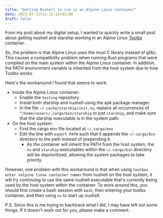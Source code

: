 ```yaml
---
title: "Getting Nushell to run in an Alpine Linux container"
date: 2023-07-11T13:11:22+03:00
draft: false
---
```


From my post about my digital setup, I wanted to quickly write a small post about getting nushell and starship working in an Alpine Linux [Toolbx](https://containertoolbx.org/) container.

So, the problem is that Alpine Linux uses the musl C library instead of glibc. This causes a compatibility problem when running Rust programs that were compiled on the main system within the Alpine Linux container. In addition, the PATH environment variable is inherited from the host system due to how Toolbx works.

Here's the workaround I found that seems to work:
- Inside the Alpine Linux container:
	- Enable the `testing` repository
	- Install both starship and nushell using the apk package manager.
	- In the file `~/.cache/starship/init.nu`, replace all occurrences of `^/home/<user>/.cargo/bin/starship` to just `starship`, and make sure that the starship executable is in the system path.
- On the host system:
	- Find the cargo env file located at `~/.cargo/env`
	- Edit the line with `export PATH` such that it appends the `~/.cargo/bin` directory to the path instead of prepending it.
		- As the container will inherit the PATH from the host system, the `nu` and `starship` executables within the `~/.cargo/bin` directory will be deprioritized, allowing the system packages to take priority.

However, one problem with this workaround is that when using `toolbox enter <alpine linux container name>` from nushell on the host system, it will try continuing to use the same nushell executable that's currently being used by the host system within the container. To work around this, you should first create a bash session with `bash`, then entering your toolbx container, and then using `nu` to start up nushell.

P.S. Since this is me trying to backtrack what I did, I may have left out some things. If it doesn't work out for you, please make a comment.